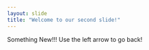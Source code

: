 ```yaml
---
layout: slide
title: "Welcome to our second slide!"
---
```

Something New!!!
Use the left arrow to go back!
